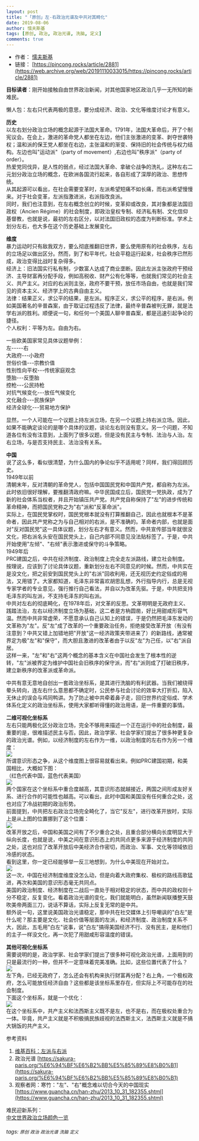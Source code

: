 ```yaml
---
layout: post
title: "「原创」左-右政治光谱及中共对其畸化"
date: 2019-08-06
author: 懦夫斯基
tags: [原创, 政治, 政治光谱, 洗脑, 定义]
comments: true
---
```


- 作者： [懦夫斯基](https://web.archive.org/web/20191217054745/https://pincong.rocks/people/%E6%87%A6%E5%A4%AB%E6%96%AF%E5%9F%BA)
- 链接： [https://pincong.rocks/article/2881](https://web.archive.org/web/20191110033015/https://pincong.rocks/article/2881)

**目标读者**：刚开始接触自由世界政治新闻，对其他国家地区政治几乎一无所知的新难民。

懒人包：左右只代表两极的意思，要分成经济、政治、文化等维度讨论才有意义。

**历史**\
以左右划分政治立场的概念起源于法国大革命。1791年，法国大革命后，开了个制宪议会。在会上，激进的革命党人都坐在左边，他们主张激进的变革、剥夺世袭特权；温和派的保王党人都坐在右边，主张温和的渐变、保持旧的社会传统与权力结构。左边也叫"运动派"（party of movement）,右边也叫"秩序派"（party of order）。\
热爱党同伐异，是人性的弱点，经过法国大革命、拿破仑战争的洗礼，这种左右二元划分政治立场的概念，在欧洲各国流行起来，各自形成了深厚的政治、思想传统。\
从其起源可以看出，在社会需要变革时，左派希望短痛不如长痛，而右派希望慢慢来。对于社会变革，左派指激进派，右派指改良派。\
同时，我们也注意到，在左右概念创立的时候，变革抑或改良，其对象都是法国旧政权（Ancien Régime）的社会制度，即政治皇权专制、经济私有制、文化信仰基督教，也就是说，最初的左右区分，以对法国旧政权的态度为判断标准。学术上划分左右，也大多在这个历史基础上发展变化。

**维度**\
暴力运动时只有敌我双方，要么彻底推翻旧世界，要么使用原有的社会秩序，左右的立场足以做出区分。然而，到了和平年代，社会平稳运行起来，社会秩序已然形成，政治变得比战时复杂得多。\
经济上：旧法国实行私有制，少数富人达成了商业垄断。因此左派主张政府干预经济、主导财富再分配手段，例如高税收、财产公有化等等，也就我们常见的社会主义、共产主义。对应的右派则主张，政府不要干预，放任市场自由，也就是我们常见的资本主义、经济学上的古典自由主义。\
法律：结果正义，求公平的结果，是左派。程序正义，求公平的程序，是右派。例如美国著名的辛普森案，由于取证过程违反了法律，最终辛普森被判无罪，就是法学右派的胜利。顺便说一句，和任何一个美国人聊辛普森案，都是迅速引起争论的捷径。\
个人权利：平等为左。自由为右。

一些欧美国家常见具体议题举例：\
左-----右\
大政府---小政府\
世俗价值---宗教价值\
性别性向平权---传统家庭观念\
堕胎---反堕胎\
控枪---公民持枪\
对抗气候变化---放任气候变化\
文化融合---民族保护\
经济全球化---贸易地方保护

显然，一个人可能在一个议题上持左派立场，在另一个议题上持右派立场。因此，如果不能确定谈论的是哪个具体的议题，谈论左右则没有意义。另一个问题，不知道各位有没有注意到，上面列了很多议题，但是没有民主与专制、法治与人治。左右立场，与是否支持民主、法治没有关系。

**中国**\
说了这么多，看似很清楚，为什么国内的争论似乎不适用呢？同样，我们得回顾历史。\
1949年以前\
清朝末年，反对清朝的革命党人，包括中国国民党和中国共产党，都自称为左派。此时依旧很好理解，要推翻清政府嘛。中华民国成立后，国民党一党执政，成为了新的社会体系当权者，并且开始镇压共产党。共产党自称保持了"左"的进步传统和革命精神，而把国民党称之为"右"派和"反革命派"。\
实际上，在国民党掌权时，国民党根本就没有打算推翻自己，因此也就根本不是革命者，因此共产党称之为与自己相对的右派，是不准确的。革命者内部，也就是面对"反对国民党"这一具体议题，划分左右才有意义。然而，中共宣传部当年就很没文化，把右派名头安在国民党头上，自己内部不同意见没法贴标签了。于是，中共开始使用"左倾"、"右倾"表示激进或保守的斗争策略。\
1949年后\
PRC建国之后，中共在经济制度、政治制度上完全走左派路线，建立社会制度。按理说，应该到了讨论具体议题，重新划分左右不同意见的时候。然而，中共实在是没文化，把之前安到国民党头上的"右派"回收利用，还无视历史约定俗成的用法，又用错了。大家都知道，毛泽东非常喜欢胡思乱想，外行指导内行，总是无视专家学者的专业意见，强行推行自己看法，并自以为改革先驱。于是，中共把支持毛泽东的叫左派，不支持毛泽东的叫右派。\
中共对左右的彻底畸化，在1978年后，对文革的反思。文革明明是无政府主义、践踏法治，左右以经济制度立场为基础，这二者是方枘圆凿，好比用甜咸形容气温。然而中共非常虚荣，不愿意承认自己认知上的错误，于是仍然把毛泽东发动的文革称为"左"。反"左"成了改革的一个重要政治任务，拒绝接受改革开放（有没有注意到？中共又错上加错地把"开放"这一经济政策夹带进来了）的新路线，通常被界定为极"左"和"保守"，而大胆且激进的改革者由于以反"左"为己任，以"右"派自居。\
这样一来，"左"和"右"这两个概念的基本含义在中国社会发生了根本性的逆转，"左"派被界定为维护中国社会旧秩序的保守派，而"右"派则成了打破旧秩序，建立新秩序的改革派或革命派。

中共有意无意地自创出一套政治坐标系，是其进行洗脑的有利武器。当我们被绕得晕头转向，连左右什么意思都不确定时，公民参与社会讨论的效率大打折扣，陷入无休止的误会与鸡同鸭讲。为了防止被中共牵着鼻子走，回归世界约定俗成、学术体系化定义的政治坐标系，使用大家都听得懂的政治用语，是一件重要的事情。

**二维可视化坐标系**\
左右只能两极化区分政治立场，完全不够用来描述一个正在运行中的社会制度，最重要的是，很难描述民主与否。因此，政治学家、社会学家们提出了很多种更复杂的政治光谱。例如，以经济制度的左右作为一维，以政治制度的左右作为另一个维度：\
[![](https://i.imgur.com/1c88WUg.png)](https://pincong.rocks/url/img/aHR0cHM6Ly9pLmltZ3VyLmNvbS8xYzg4V1VnLnBuZw)\
所谓意识形态之争，从这个维度图上很容易就看出来。例如PRC建国初期，和美国相比，大概如下图：\
（红色代表中国，蓝色代表美国）\
[![](https://i.imgur.com/gNRdt8t.png)](https://pincong.rocks/url/img/aHR0cHM6Ly9pLmltZ3VyLmNvbS9nTlJkdDh0LnBuZw)\
两个国家在这个坐标系中重合度越高，其意识形态就越接近，两国之间形成友好关系、进行合作的可能性也越高。可以看出，此时中国和美国没有任何重合之处，这也对应了冷战初期的政治形势。\
前面提到，中共把左右政治立场完全畸化了，当它"反左"，进行改革开放时，实际上是从上图的位置挪到了这个位置：\
[![](https://i.imgur.com/69FBVyM.png)](https://pincong.rocks/url/img/aHR0cHM6Ly9pLmltZ3VyLmNvbS82OUZCVnlNLnBuZw)\
改革开放之后，中国和美国之间有了不少重合之处，且重合部分横向长度明显大于纵向长度，也就是说，中美之间在意识形态上的共同点更多来源于经济制度的共同之处，这也对应了改革开放后中美经济合作密切，而政治、军事、文化等领域依旧冷感的状态。\
看到这里，你一定已经能够举一反三地想到，为什么中美现在开始对立。\
[![](https://i.imgur.com/FLQxk7D.png)](https://pincong.rocks/url/img/aHR0cHM6Ly9pLmltZ3VyLmNvbS9GTFF4azdELnBuZw)\
这一次，中国在经济制度维度没怎么动，但是向着大政府集权、极权的路线高歌猛进，再次和美国的意识形态毫无共同点。\
美国的政治制度、经济制度在二战后一直处于相对稳定的状态，而中共的政权则十分不稳定，反复变化。看着政治光谱的变化，我们就能明白，虽然新闻联播整天鼓吹美帝两面三刀，说话不算话，实际上反复无常的是中共。\
额外说一句，这里说美国政治光谱稳定，那中共在社交媒体上引导嘲讽的"白左"是什么呢？那主要是文化、社会价值等层面的左派，和经济制度、政治制度关系不大，因此，五毛用"白左"说事，说"白左"搞得美国经济不行、没有民主，是和他们的主子一样没文化，再一次犯了用甜咸形容温度的错误。

**其他可视化坐标系**\
需要说明的是，政治学家、社会学家们提出了很多种可视化政治光谱，上面用到的只是最流行的一种，但并不一定意味着完美准确。比如，这些位置代表了什么？\
[![](https://i.imgur.com/HaLQ1Gk.png)](https://pincong.rocks/url/img/aHR0cHM6Ly9pLmltZ3VyLmNvbS9IYUxRMUdrLnBuZw)\
左下角，已经无政府了，怎么还会有机构来执行财富再分配？右上角，一个极权政府，怎么可能放任经济自由？这些都是该坐标系里存在，但实际上不可能存在的社会制度。\
下面这个坐标系，就是一个优化：\
[![](https://i.imgur.com/qpqv1Nl.jpg)](https://pincong.rocks/url/img/aHR0cHM6Ly9pLmltZ3VyLmNvbS9xcHF2MU5sLmpwZw)\
在这个坐标系中，共产主义和法西斯主义既不是左，也不是右，而在极权处重合为一体。毕竟，共产主义就是不积极搞民族歧视的法西斯主义，法西斯主义就是不搞大锅饭的共产主义。

参考资料
1. [维基百科：左派与右派](https://zh.wikipedia.org/zh/%E5%B7%A6%E6%B4%BE%E5%92%8C%E5%8F%B3%E6%B4%BE)
2. 政治光谱 [https://sakura-paris.org/%E6%94%BF%E6%B2%BB%E5%85%89%E8%B0%B1](https://sakura-paris.org/%E6%94%BF%E6%B2%BB%E5%85%89%E8%B0%B1)
3. 观察者网：寒竹："左"、"右"概念难以切合今天的中国现实 [https://www.guancha.cn/han-zhu/2013_10_31_182355.shtml](https://www.guancha.cn/han-zhu/2013_10_31_182355.shtml)

难民迎新系列：\
[中文世界政治立场颜色一览](https://pincong.rocks/article/2821)

###### tags: `原创` `政治` `政治光谱` `洗脑` `定义`
